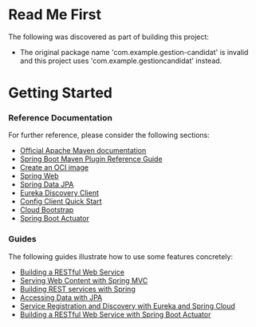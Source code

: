 # Read Me First
The following was discovered as part of building this project:

* The original package name 'com.example.gestion-candidat' is invalid and this project uses 'com.example.gestioncandidat' instead.

# Getting Started

### Reference Documentation
For further reference, please consider the following sections:

* [Official Apache Maven documentation](https://maven.apache.org/guides/index.html)
* [Spring Boot Maven Plugin Reference Guide](https://docs.spring.io/spring-boot/docs/2.7.10/maven-plugin/reference/html/)
* [Create an OCI image](https://docs.spring.io/spring-boot/docs/2.7.10/maven-plugin/reference/html/#build-image)
* [Spring Web](https://docs.spring.io/spring-boot/docs/2.7.10/reference/htmlsingle/#web)
* [Spring Data JPA](https://docs.spring.io/spring-boot/docs/2.7.10/reference/htmlsingle/#data.sql.jpa-and-spring-data)
* [Eureka Discovery Client](https://docs.spring.io/spring-cloud-netflix/docs/current/reference/html/#service-discovery-eureka-clients)
* [Config Client Quick Start](https://docs.spring.io/spring-cloud-config/docs/current/reference/html/#_client_side_usage)
* [Cloud Bootstrap](https://docs.spring.io/spring-cloud-commons/docs/current/reference/html/)
* [Spring Boot Actuator](https://docs.spring.io/spring-boot/docs/2.7.10/reference/htmlsingle/#actuator)

### Guides
The following guides illustrate how to use some features concretely:

* [Building a RESTful Web Service](https://spring.io/guides/gs/rest-service/)
* [Serving Web Content with Spring MVC](https://spring.io/guides/gs/serving-web-content/)
* [Building REST services with Spring](https://spring.io/guides/tutorials/rest/)
* [Accessing Data with JPA](https://spring.io/guides/gs/accessing-data-jpa/)
* [Service Registration and Discovery with Eureka and Spring Cloud](https://spring.io/guides/gs/service-registration-and-discovery/)
* [Building a RESTful Web Service with Spring Boot Actuator](https://spring.io/guides/gs/actuator-service/)

